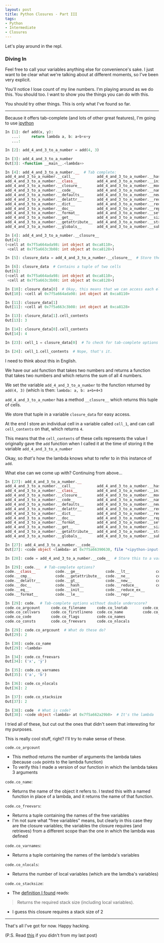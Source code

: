```yaml
---
layout: post
title: Python Closures - Part III
tags:
- Python
- Intermediate
- Closures
---
```


Let's play around in the repl.

### Diving In

Feel free to call your variables anything else for convenience's sake. I just want to be clear what we're talking about at different moments, so I've been very explicit.

You'll notice I lose count of my line numbers. I'm playing around as we do this. You should too. I want to show you the things you can do with this.

You should try other things. This is only what I've found so far.

----

Because it offers tab-complete (and lots of other great features), I'm going to use [ipython](https://ipython.org/install.html)

```PHP
In [1]: def add(x, y):
   ...:     return lambda a, b: a+b+x+y
   ...: 

In [2]: add_4_and_3_to_a_number = add(4, 3)

In [3]: add_4_and_3_to_a_number
Out[3]: <function __main__.<lambda>>

In [4]: add_4_and_3_to_a_number.__  # Tab complete:
add_4_and_3_to_a_number.__call__          add_4_and_3_to_a_number.__hash__
add_4_and_3_to_a_number.__class__         add_4_and_3_to_a_number.__init__
add_4_and_3_to_a_number.__closure__       add_4_and_3_to_a_number.__module__
add_4_and_3_to_a_number.__code__          add_4_and_3_to_a_number.__name__
add_4_and_3_to_a_number.__defaults__      add_4_and_3_to_a_number.__new__
add_4_and_3_to_a_number.__delattr__       add_4_and_3_to_a_number.__reduce__
add_4_and_3_to_a_number.__dict__          add_4_and_3_to_a_number.__reduce_ex__
add_4_and_3_to_a_number.__doc__           add_4_and_3_to_a_number.__repr__
add_4_and_3_to_a_number.__format__        add_4_and_3_to_a_number.__setattr__
add_4_and_3_to_a_number.__get__           add_4_and_3_to_a_number.__sizeof__
add_4_and_3_to_a_number.__getattribute__  add_4_and_3_to_a_number.__str__
add_4_and_3_to_a_number.__globals__       add_4_and_3_to_a_number.__subclasshook__

In [4]: add_4_and_3_to_a_number.__closure__
Out[4]: 
(<cell at 0x7f5a664ada98: int object at 0xca8110>,
 <cell at 0x7f5a663c3b08: int object at 0xca8128>)

In [5]: closure_data = add_4_and_3_to_a_number.__closure__  # Store the above information in a variable...

In [6]: closure_data  # Contains a tuple of two cells
Out[6]: 
(<cell at 0x7f5a664ada98: int object at 0xca8110>,  
 <cell at 0x7f5a663c3b08: int object at 0xca8128>)

In [10]: closure_data[0]  # Okay, this means that we can access each element in the tuple...
Out[10]: <cell at 0x7f5a664ada98: int object at 0xca8110>

In [11]: closure_data[1]  
Out[11]: <cell at 0x7f5a663c3b08: int object at 0xca8128>

In [13]: closure_data[1].cell_contents  
Out[13]: 3

In [14]: closure_data[0].cell_contents
Out[14]: 4

In [23]: cell_1 = closure_data[0]  # To check for tab-complete options

In [24]: cell_1.cell_contents  # Nope, that's it.
```

I need to think about this in English.

We have our `add` function that takes two numbers and returns a function that takes two numbers and which returns the sum of all 4 numbers.

We set the variable `add_4_and_3_to_a_number` to the function returned by `add(4, 3)` (which is then: `lambda: a, b: a+b+4+3`

`add_4_and_3_to_a_number` has a method `__closure__` which returns this tuple of cells.

We store that tuple in a variable `closure_data` for easy access.

At the end I store an individual cell in a variable called `cell_1`, and can call `cell_contents` on that, which returns `4`.

This means that the `cell_contents` of these cells represents the value I originally gave the `add` function when I called it at the time of storing it the variable `add_4_and_3_to_a_number`

Okay, so _that's_ how the lambda knows what to refer to in this instance of `add`.

What else can we come up with? Continuing from above...

```PHP
In [27]: add_4_and_3_to_a_number.__
add_4_and_3_to_a_number.__call__          add_4_and_3_to_a_number.__hash__
add_4_and_3_to_a_number.__class__         add_4_and_3_to_a_number.__init__
add_4_and_3_to_a_number.__closure__       add_4_and_3_to_a_number.__module__
add_4_and_3_to_a_number.__code__          add_4_and_3_to_a_number.__name__
add_4_and_3_to_a_number.__defaults__      add_4_and_3_to_a_number.__new__
add_4_and_3_to_a_number.__delattr__       add_4_and_3_to_a_number.__reduce__
add_4_and_3_to_a_number.__dict__          add_4_and_3_to_a_number.__reduce_ex__
add_4_and_3_to_a_number.__doc__           add_4_and_3_to_a_number.__repr__
add_4_and_3_to_a_number.__format__        add_4_and_3_to_a_number.__setattr__
add_4_and_3_to_a_number.__get__           add_4_and_3_to_a_number.__sizeof__
add_4_and_3_to_a_number.__getattribute__  add_4_and_3_to_a_number.__str__
add_4_and_3_to_a_number.__globals__       add_4_and_3_to_a_number.__subclasshook__

In [27]: add_4_and_3_to_a_number.__code__
Out[27]: <code object <lambda> at 0x7f5a66390630, file "<ipython-input-1-ad84dc0591c0>", line 2>

In [28]: code = add_4_and_3_to_a_number.__code__  # Store this to a variable for easy access

In [29]: code.__  # Tab-complete options?
code.__class__         code.__ge__            code.__lt__            code.__setattr__
code.__cmp__           code.__getattribute__  code.__ne__            code.__sizeof__
code.__delattr__       code.__gt__            code.__new__           code.__str__
code.__doc__           code.__hash__          code.__reduce__        code.__subclasshook__
code.__eq__            code.__init__          code.__reduce_ex__     
code.__format__        code.__le__            code.__repr__          

In [29]: code.  # Tab-complete options without double underscore?
code.co_argcount     code.co_filename     code.co_lnotab       code.co_stacksize
code.co_cellvars     code.co_firstlineno  code.co_name         code.co_varnames
code.co_code         code.co_flags        code.co_names        
code.co_consts       code.co_freevars     code.co_nlocals      

In [29]: code.co_argcount  # What do these do?
Out[29]: 2

In [30]: code.co_name
Out[29]: <lambda>

In [34]: code.co_freevars
Out[34]: ('x', 'y')

In [35]: code.co_varnames
Out[35]: ('a', 'b')

In [36]: code.co_nlocals
Out[36]: 2

In [37]: code.co_stacksize
Out[37]: 2

In [38]: code  # What is code?
Out[38]: <code object <lambda> at 0x7f5a662a29b0>  # It's the lambda
```

I tried all of these, but cut out the ones that didn't seem that interesting for my purposes.

This is really cool stuff, right? I'll try to make sense of these.

`code.co_argcount` 

- This method returns the number of arguments the lambda takes (because `code` points to the lambda function)
- To verify this I made a version of our function in which the lambda takes 3 arguments

`code.co_name`:

- Returns the name of the object it refers to. I tested this with a named function in place of a lambda, and it returns the name of that function.

`code.co_freevars`:

- Returns a tuple containing the names of the free variables
- I'm not sure what "free variables" means, but clearly in this case they are the closure variables; the variables the closure requires (and retrieves) from a different scope than the one in which the lambda was defined

`code.co_varnames`:

- Returns a tuple containing the names of the lambda's variables

`code.co_nlocals`:

- Returns the number of local variables (which are the lamdba's variables)

`code.co_stacksize`:

- The [definition I found](http://python-reference.readthedocs.io/en/latest/docs/code/stacksize.html) reads:
> Returns the required stack size (including local variables).
- I guess this closure requires a stack size of 2

----

That's all I've got for now. Happy hacking.

(P.S. Read [this](http://stackoverflow.com/questions/36636/what-is-a-closure) if you didn't from my last post)
